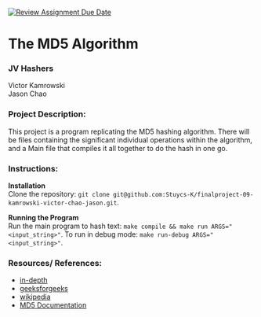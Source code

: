 [![Review Assignment Due Date](https://classroom.github.com/assets/deadline-readme-button-22041afd0340ce965d47ae6ef1cefeee28c7c493a6346c4f15d667ab976d596c.svg)](https://classroom.github.com/a/am3xLbu5)
# The MD5 Algorithm

### JV Hashers

Victor Kamrowski  
Jason Chao

### Project Description:

This project is a program replicating the MD5 hashing algorithm. There will be files containing the significant individual operations within the algorithm, and a Main file that compiles it all together to do the hash in one go.

### Instructions:

**Installation**  
Clone the repository: `git clone git@github.com:Stuycs-K/finalproject-09-kamrowski-victor-chao-jason.git`.

**Running the Program**  
Run the main program to hash text: `make compile && make run ARGS="<input_string>"`.
To run in debug mode: `make run-debug ARGS="<input_string>"`.

### Resources/ References:

 - [in-depth](https://www.comparitech.com/blog/information-security/md5-algorithm-with-examples/)
 - [geeksforgeeks](https://www.geeksforgeeks.org/what-is-the-md5-algorithm/)
 - [wikipedia](https://en.wikipedia.org/wiki/MD5#Algorithm)
 - [MD5 Documentation](https://www.ietf.org/rfc/rfc1321.txt)
